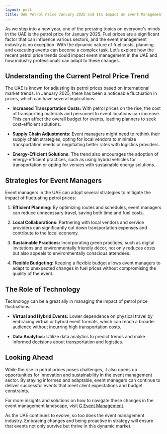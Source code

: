 ```yaml
---
layout: post
title: UAE Petrol Price January 2025 and Its Impact on Event Management  
---
```



As we step into a new year, one of the pressing topics on everyone's minds in the UAE is the petrol price for January 2025. Fuel prices are a significant factor that can influence various sectors, and the event management industry is no exception. With the dynamic nature of fuel costs, planning and executing events can become a complex task. Let’s explore how the recent petrol price trends could impact event management in the UAE and how industry professionals can adapt to these changes.

## Understanding the Current Petrol Price Trend

The UAE is known for adjusting its petrol prices based on international market trends. In January 2025, there has been a noticeable fluctuation in prices, which can have several implications:

- **Increased Transportation Costs:** With petrol prices on the rise, the cost of transporting materials and personnel to event locations can increase. This can affect the overall budget for events, leading planners to seek cost-efficient solutions.
  
- **Supply Chain Adjustments:** Event managers might need to rethink their supply chain strategies, opting for local vendors to minimize transportation needs or negotiating better rates with logistics providers.

- **Energy-Efficient Solutions:** The trend also encourages the adoption of energy-efficient practices, such as using hybrid vehicles for transportation or opting for venues with sustainable energy solutions.

## Strategies for Event Managers

Event managers in the UAE can adopt several strategies to mitigate the impact of fluctuating petrol prices:

1. **Efficient Planning:** By optimizing routes and schedules, event managers can reduce unnecessary travel, saving both time and fuel costs.

2. **Local Collaborations:** Partnering with local vendors and service providers can significantly cut down transportation expenses and contribute to the local economy.

3. **Sustainable Practices:** Incorporating green practices, such as digital invitations and environmentally friendly décor, not only reduces costs but also appeals to environmentally conscious attendees.

4. **Flexible Budgeting:** Keeping a flexible budget allows event managers to adapt to unexpected changes in fuel prices without compromising the quality of the event.

## The Role of Technology

Technology can be a great ally in managing the impact of petrol price fluctuations:

- **Virtual and Hybrid Events:** Lower dependence on physical travel by embracing virtual or hybrid event formats, which can reach a broader audience without incurring high transportation costs.

- **Data Analytics:** Utilize data analytics to predict trends and make informed decisions about transportation and logistics.

## Looking Ahead

While the rise in petrol prices poses challenges, it also opens up opportunities for innovation and sustainability in the event management sector. By staying informed and adaptable, event managers can continue to deliver successful events that meet client expectations and budget constraints.

For more insights and solutions on how to navigate these changes in the event management landscape, visit [G Event Management](https://geventm.com/).

As the UAE continues to evolve, so too does the event management industry. Embracing changes and being proactive in strategy will ensure that events not only survive but thrive in this dynamic market.